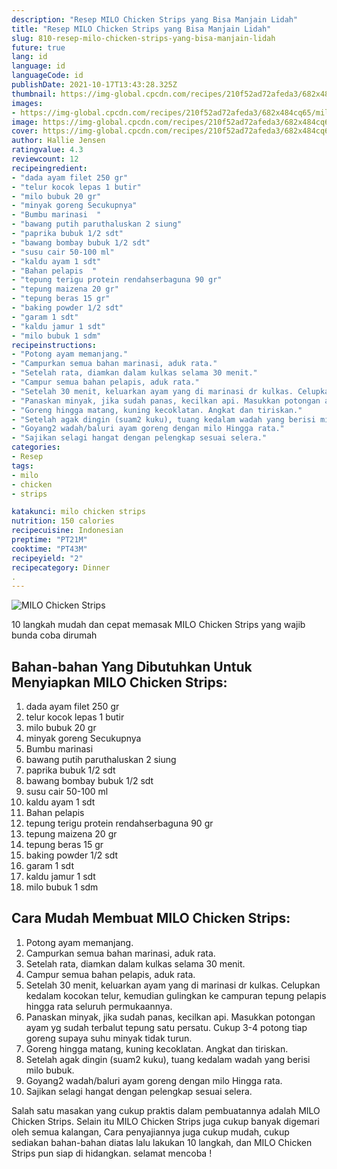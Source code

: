 ```yaml
---
description: "Resep MILO Chicken Strips yang Bisa Manjain Lidah"
title: "Resep MILO Chicken Strips yang Bisa Manjain Lidah"
slug: 810-resep-milo-chicken-strips-yang-bisa-manjain-lidah
future: true
lang: id
language: id
languageCode: id
publishDate: 2021-10-17T13:43:28.325Z 
thumbnail: https://img-global.cpcdn.com/recipes/210f52ad72afeda3/682x484cq65/milo-chicken-strips-foto-resep-utama.png
images:
- https://img-global.cpcdn.com/recipes/210f52ad72afeda3/682x484cq65/milo-chicken-strips-foto-resep-utama.png
image: https://img-global.cpcdn.com/recipes/210f52ad72afeda3/682x484cq65/milo-chicken-strips-foto-resep-utama.png
cover: https://img-global.cpcdn.com/recipes/210f52ad72afeda3/682x484cq65/milo-chicken-strips-foto-resep-utama.png
author: Hallie Jensen
ratingvalue: 4.3
reviewcount: 12
recipeingredient:
- "dada ayam filet 250 gr"
- "telur kocok lepas 1 butir"
- "milo bubuk 20 gr"
- "minyak goreng Secukupnya"
- "Bumbu marinasi  "
- "bawang putih paruthaluskan 2 siung"
- "paprika bubuk 1/2 sdt"
- "bawang bombay bubuk 1/2 sdt"
- "susu cair 50-100 ml"
- "kaldu ayam 1 sdt"
- "Bahan pelapis  "
- "tepung terigu protein rendahserbaguna 90 gr"
- "tepung maizena 20 gr"
- "tepung beras 15 gr"
- "baking powder 1/2 sdt"
- "garam 1 sdt"
- "kaldu jamur 1 sdt"
- "milo bubuk 1 sdm"
recipeinstructions:
- "Potong ayam memanjang."
- "Campurkan semua bahan marinasi, aduk rata."
- "Setelah rata, diamkan dalam kulkas selama 30 menit."
- "Campur semua bahan pelapis, aduk rata."
- "Setelah 30 menit, keluarkan ayam yang di marinasi dr kulkas. Celupkan kedalam kocokan telur, kemudian gulingkan ke campuran tepung pelapis hingga rata seluruh permukaannya."
- "Panaskan minyak, jika sudah panas, kecilkan api. Masukkan potongan ayam yg sudah terbalut tepung satu persatu. Cukup 3-4 potong tiap goreng supaya suhu minyak tidak turun."
- "Goreng hingga matang, kuning kecoklatan. Angkat dan tiriskan."
- "Setelah agak dingin (suam2 kuku), tuang kedalam wadah yang berisi milo bubuk."
- "Goyang2 wadah/baluri ayam goreng dengan milo Hingga rata."
- "Sajikan selagi hangat dengan pelengkap sesuai selera."
categories:
- Resep
tags:
- milo
- chicken
- strips

katakunci: milo chicken strips 
nutrition: 150 calories
recipecuisine: Indonesian
preptime: "PT21M"
cooktime: "PT43M"
recipeyield: "2"
recipecategory: Dinner
. 
---
```



![MILO Chicken Strips](https://img-global.cpcdn.com/recipes/210f52ad72afeda3/682x484cq65/milo-chicken-strips-foto-resep-utama.png)

10 langkah mudah dan cepat memasak  MILO Chicken Strips yang wajib bunda coba dirumah

<!--inarticleads1-->

## Bahan-bahan Yang Dibutuhkan Untuk Menyiapkan MILO Chicken Strips:

1. dada ayam filet 250 gr
1. telur kocok lepas 1 butir
1. milo bubuk 20 gr
1. minyak goreng Secukupnya
1. Bumbu marinasi  
1. bawang putih paruthaluskan 2 siung
1. paprika bubuk 1/2 sdt
1. bawang bombay bubuk 1/2 sdt
1. susu cair 50-100 ml
1. kaldu ayam 1 sdt
1. Bahan pelapis  
1. tepung terigu protein rendahserbaguna 90 gr
1. tepung maizena 20 gr
1. tepung beras 15 gr
1. baking powder 1/2 sdt
1. garam 1 sdt
1. kaldu jamur 1 sdt
1. milo bubuk 1 sdm



<!--inarticleads2-->

## Cara Mudah Membuat MILO Chicken Strips:

1. Potong ayam memanjang.
1. Campurkan semua bahan marinasi, aduk rata.
1. Setelah rata, diamkan dalam kulkas selama 30 menit.
1. Campur semua bahan pelapis, aduk rata.
1. Setelah 30 menit, keluarkan ayam yang di marinasi dr kulkas. Celupkan kedalam kocokan telur, kemudian gulingkan ke campuran tepung pelapis hingga rata seluruh permukaannya.
1. Panaskan minyak, jika sudah panas, kecilkan api. Masukkan potongan ayam yg sudah terbalut tepung satu persatu. Cukup 3-4 potong tiap goreng supaya suhu minyak tidak turun.
1. Goreng hingga matang, kuning kecoklatan. Angkat dan tiriskan.
1. Setelah agak dingin (suam2 kuku), tuang kedalam wadah yang berisi milo bubuk.
1. Goyang2 wadah/baluri ayam goreng dengan milo Hingga rata.
1. Sajikan selagi hangat dengan pelengkap sesuai selera.




Salah satu masakan yang cukup praktis dalam pembuatannya adalah  MILO Chicken Strips. Selain itu  MILO Chicken Strips  juga cukup banyak digemari oleh semua kalangan, Cara penyajiannya juga cukup mudah, cukup sediakan bahan-bahan diatas lalu lakukan 10 langkah, dan  MILO Chicken Strips  pun siap di hidangkan. selamat mencoba !
